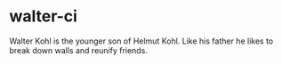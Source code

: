 # walter-ci

Walter Kohl is the younger son of Helmut Kohl. Like his father he
likes to break down walls and reunify friends.
